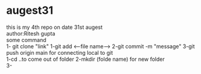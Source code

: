 # augest31
this is my 4th repo on date 31st augest
<br>
author:Ritesh gupta
<br>
some command 
<br>
1- git clone "link"
1-git add <--file name-->
2-git commit -m "message"
3-git push origin main for connecting local to git
<br>
1-cd ..to come out of folder 2-mkdir (folde name) for new folder
<br>
3-
